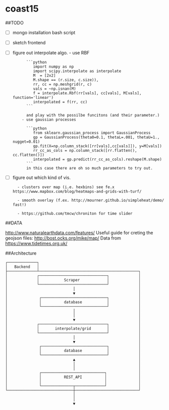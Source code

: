 # coast15

##TODO

 - [ ] mongo installation bash script
 - [ ] sketch frontend
 - [ ] figure out interpolate algo.
         - use RBF
         
             ```python
                import numpy as np
                import scipy.interpolate as interpolate
                M  = [2x2]
                M.shape == (r.size, c.size)),
                rr, cc = np.meshgrid(r, c)
                vals = ~np.isnan(M)
                f = interpolate.Rbf(rr[vals], cc[vals], M[vals], function='linear')
                interpolated = f(rr, cc)
             ```
             
             and play with the possilbe funcitons (and their parameter.)
           - use gaussian processes

             ```python
                from sklearn.gaussian_process import GaussianProcess
                gp = GaussianProcess(theta0=0.1, thetaL=.001, thetaU=1., nugget=0.01)
                gp.fit(X=np.column_stack([rr[vals],cc[vals]]), y=M[vals])
                rr_cc_as_cols = np.column_stack([rr.flatten(), cc.flatten()])
                interpolated = gp.predict(rr_cc_as_cols).reshape(M.shape)
             ```
             in this case there are oh so much parameters to try out.

 - [ ] figure out which kind of vis.
 
         - clusters over map (i.e. hexbins) see fe.x https://www.mapbox.com/blog/heatmaps-and-grids-with-turf/
         
         - smooth overlay (f.ex. http://mourner.github.io/simpleheat/demo/ fast!)
         
         - https://github.com/tmcw/chroniton for time slider 

##DATA

http://www.naturalearthdata.com/features/
Useful guide for creting the geojson files: http://bost.ocks.org/mike/map/
Data from https://www.tidetimes.org.uk/

##Architecture
```
┌─────────────┐                                             
│   Backend   │                                             
├─────────────┴────────────────────────────────────────────┐
│             ┌──────────────────────────────┐             │
│             │           Scraper            │             │
│             └──────────────────────────────┘             │
│                             │                            │
│                             ▼                            │
│              ┌─────────────────────────────┐             │
│              │          database           │             │
│              └─────────────────────────────┘             │
│                             │                            │
│                             │                            │
│                             ▼                            │
│             ┌──────────────────────────────┐             │
│             │       interpolate/grid       │             │
│             └──────────────────────────────┘             │
│                             │                            │
│                             ▼                            │
│              ┌─────────────────────────────┐             │
│              │          database           │             │
│              └─────────────────────────────┘             │
│                             ▲                            │
│                             │                            │
│                             │                            │
│              ┌────────────────────────────┐              │
│              │          REST_API          │              │
│              │                            │              │
│              └──────────────┬─────────────┘              │
└─────────────────────────────┼────────────────────────────┘
                              │                             
                              │                             
                              ▼                             

```
